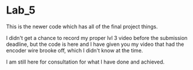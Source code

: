 # Lab_5
This is the newer code which has all of the final project things.

I didn't get a chance to record my proper lvl 3 video before the submission deadline, but the code is here and I have given you my video that had the encoder wire brooke off, which I didn't know at the time. 

I am still here for consultation for what I have done and achieved. 
